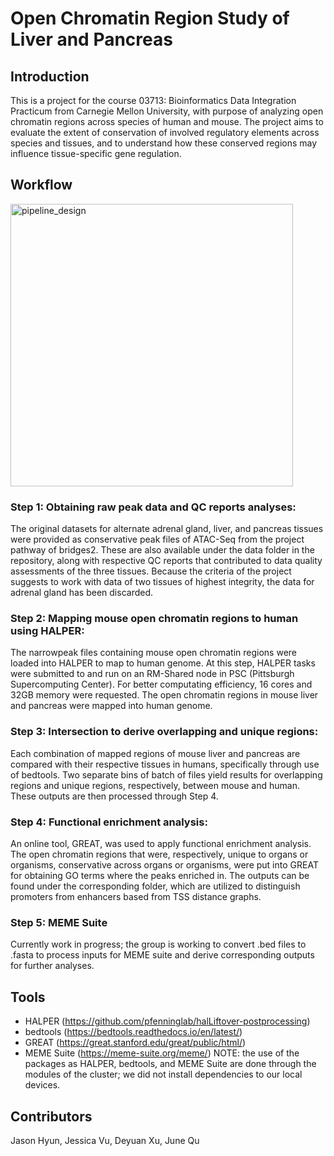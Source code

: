 # Open Chromatin Region Study of Liver and Pancreas

## Introduction
This is a project for the course 03713: Bioinformatics Data Integration Practicum from Carnegie Mellon University, with purpose of analyzing open chromatin regions across species of human and mouse. The project aims to evaluate the extent of conservation of involved regulatory elements across species and tissues, and to understand how these conserved regions may influence tissue-specific gene regulation. 

## Workflow
<img width="452" alt="pipeline_design" src="https://github.com/user-attachments/assets/1ad958dc-a9ed-4cbf-944c-b763f1eae44a" />

### Step 1: Obtaining raw peak data and QC reports analyses:
The original datasets for alternate adrenal gland, liver, and pancreas tissues were provided as conservative peak files of ATAC-Seq from the project pathway of bridges2. These are also available under the data folder in the repository, along with respective QC reports that contributed to data quality assessments of the three tissues. Because the criteria of the project suggests to work with data of two tissues of highest integrity, the data for adrenal gland has been discarded.

### Step 2: Mapping mouse open chromatin regions to human using HALPER:
The narrowpeak files containing mouse open chromatin regions were loaded into HALPER to map to human genome. At this step, HALPER tasks were submitted to and run on an RM-Shared node in PSC (Pittsburgh Supercomputing Center). For better computating efficiency, 16 cores and 32GB memory were requested. The open chromatin regions in mouse liver and pancreas were mapped into human genome.

### Step 3: Intersection to derive overlapping and unique regions:
Each combination of mapped regions of mouse liver and pancreas are compared with their respective tissues in humans, specifically through use of bedtools. Two separate bins of batch of files yield results for overlapping regions and unique regions, respectively, between mouse and human. These outputs are then processed through Step 4. 

### Step 4: Functional enrichment analysis:
An online tool, GREAT, was used to apply functional enrichment analysis. The open chromatin regions that were, respectively, unique to organs or organisms, conservative across organs or organisms, were put into GREAT for obtaining GO terms where the peaks enriched in. The outputs can be found under the corresponding folder, which are utilized to distinguish promoters from enhancers based from TSS distance graphs.

### Step 5: MEME Suite
Currently work in progress; the group is working to convert .bed files to .fasta to process inputs for MEME suite and derive corresponding outputs for further analyses.

## Tools
- HALPER (https://github.com/pfenninglab/halLiftover-postprocessing)
- bedtools (https://bedtools.readthedocs.io/en/latest/)
- GREAT (https://great.stanford.edu/great/public/html/)
- MEME Suite (https://meme-suite.org/meme/)
NOTE: the use of the packages as HALPER, bedtools, and MEME Suite are done through the modules of the cluster; we did not install dependencies to our local devices.

## Contributors
Jason Hyun, Jessica Vu, Deyuan Xu, June Qu
